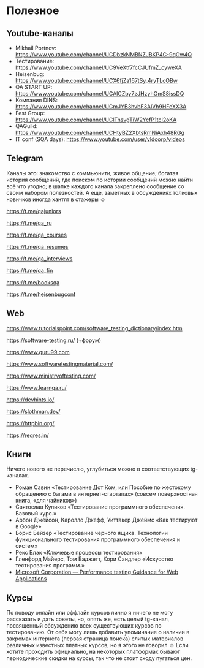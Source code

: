 # Полезное

## Youtube-каналы

- Mikhail Portnov: https://www.youtube.com/channel/UCDbzkNMBNZJBKP4C-9qGw4Q
- Тестирование: https://www.youtube.com/channel/UC9VeXtf7fcCJUfmZ_cyweXA
- Heisenbug: https://www.youtube.com/channel/UCX6fjZa167tSy_4ryTLcOBw
- QA START UP: https://www.youtube.com/channel/UCAlCZby7zJHzyhOmS8issDQ
- Компания DINS: https://www.youtube.com/channel/UCmJYB3hvbF3AlVh9HFeXX3A
- Fest Group: https://www.youtube.com/channel/UClTnsvgTiW2YcfP1tcI2oKA
- QAGuild: https://www.youtube.com/channel/UCHtyBZ2XbtsRmNiAxh48RGg
- IT conf (SQA days): https://www.youtube.com/user/vldcorp/videos

## Telegram

Каналы это: знакомство с коммьюнити, живое общение; богатая история сообщений, где поиском по истории сообщений можно найти всё что угодно; в шапке каждого канала закреплено сообщение со своим набором полезностей. А еще, заметных в обсуждениях толковых новичков иногда хантят в стажеры ☺

https://t.me/qajuniors

https://t.me/qa_ru

https://t.me/qa_courses

https://t.me/qa_resumes

https://t.me/qa_interviews

https://t.me/qa_fin

https://t.me/booksqa

https://t.me/heisenbugconf

##  Web
https://www.tutorialspoint.com/software_testing_dictionary/index.htm

https://software-testing.ru/ (+форум)

https://www.guru99.com

https://www.softwaretestingmaterial.com/

https://www.ministryoftesting.com/

https://www.learnqa.ru/

https://devhints.io/

https://slothman.dev/

https://httpbin.org/

https://reqres.in/

## Книги

Ничего нового не перечислю, углубиться можно в соответствующих tg-каналах.

- Роман Савин «Тестирование Дот Ком, или Пособие по жестокому обращению с багами в интернет-стартапах» (совсем поверхностная книга, «для чайников»)
- Святослав Куликов «Тестирование программного обеспечения. Базовый курс.»
- Арбон Джейсон, Каролло Джефф, Уиттакер Джеймс «Как тестируют в Google»
- Борис Бейзер «Тестирование черного ящика. Технологии функционального тестирования программного обеспечения и систем»
- Рекс Блэк «Ключевые процессы тестирования»
- Гленфорд Майерс, Том Баджетт, Кори Сандлер «Искусство тестирования программ.»
- [Microsoft Corporation — Performance testing Guidance for Web Applications](https://www.amazon.com/s/ref=dp_byline_sr_book_1?ie=UTF8&field-author=Microsoft+Corporation&text=Microsoft+Corporation&sort=relevancerank&search-alias=books)

##  Курсы

По поводу онлайн или оффлайн курсов лично я ничего не могу рассказать и дать советы, но, опять же, есть целый tg-канал, посвященный обсуждению всех существующих курсов по тестированию. От себя могу лишь добавить упоминание о наличии в закромах интернета (первая страница поиска) слитых материалов различных известных платных курсов, но я этого не говорил ☺ Если хотите проходить официально, на некоторых платформах бывают периодические скидки на курсы, так что не стоит сходу пугаться цен.

